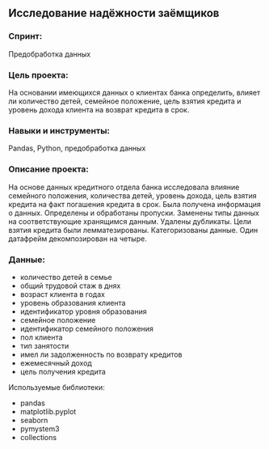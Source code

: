 ## Исследование надёжности заёмщиков

### Спринт: 
Предобработка данных

### Цель проекта:
На основании имеющихся данных о клиентах банка определить, влияет ли количество детей, семейное положение, цель взятия кредита и уровень дохода клиента на возврат кредита в срок.

### Навыки и инструменты:
Pandas, Python, предобработка данных

### Описание проекта:
На основе данных кредитного отдела банка исследовала влияние семейного положения,
количества детей, уровень дохода, цель взятия кредита на факт погашения кредита в срок. Была получена информация о данных. Определены и обработаны пропуски. Заменены типы данных на соответствующие хранящимся данным. Удалены дубликаты. Цели взятия кредита были лемматезированы. Категоризованы данные. Один датафрейм декомпозирован на четыре.

### Данные:
- количество детей в семье
- общий трудовой стаж в днях
- возраст клиента в годах
- уровень образования клиента
- идентификатор уровня образования
- семейное положение
- идентификатор семейного положения
- пол клиента
- тип занятости
- имел ли задолженность по возврату кредитов
- ежемесячный доход
- цель получения кредита

Используемые библиотеки:
- pandas
- matplotlib.pyplot
- seaborn
- pymystem3
- collections